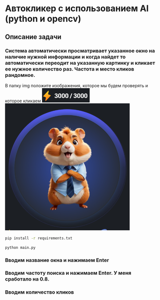 # Автокликер с использованием AI (python и opencv)
## Описание задачи
### Система автоматически просматривает указанное окно на наличие нужной информации и когда найдет то автоматически переодит на указанную картинку и кликает ее нужное количество раз. Частота и место кликов рандомное.

В папку img положите изображения, которое мы будем проверять и которое кликаем
![](./img/number.png)
![](./img/target.png)
```bash
pip install -r requirements.txt
```

```bash
python main.py
```
### Вводим название окна и нажимаем Enter
### Вводим частоту поиска и нажимаем Enter. У меня сработало на 0.8.
### Вводим количество кликов
